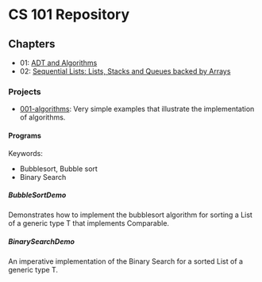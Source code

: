 # CS 101 Repository

## Chapters
* 01: [ADT and Algorithms](cs-101/cs-101-exercises/01-adt-and-algorithms/README.md)
* 02: [Sequential Lists: Lists, Stacks and Queues backed by Arrays](cs-101/cs-101-exercises/02-sequential-lists/README.md)

### Projects
* [001-algorithms](cs-101/cs-101-exercises/01-adt-and-algorithms/001-algorithms/README.md): Very simple examples that illustrate the implementation of algorithms.

#### Programs

Keywords:
+ Bubblesort, Bubble sort
+ Binary Search

##### BubbleSortDemo
Demonstrates how to implement the bubblesort algorithm for sorting a List of a generic type T that implements Comparable.
			
##### BinarySearchDemo
An imperative implementation of the Binary Search for a sorted List of a generic type T.

